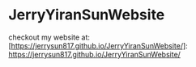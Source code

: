 # JerryYiranSunWebsite
checkout my website at: [https://jerrysun817.github.io/JerryYiranSunWebsite/]: https://jerrysun817.github.io/JerryYiranSunWebsite/
